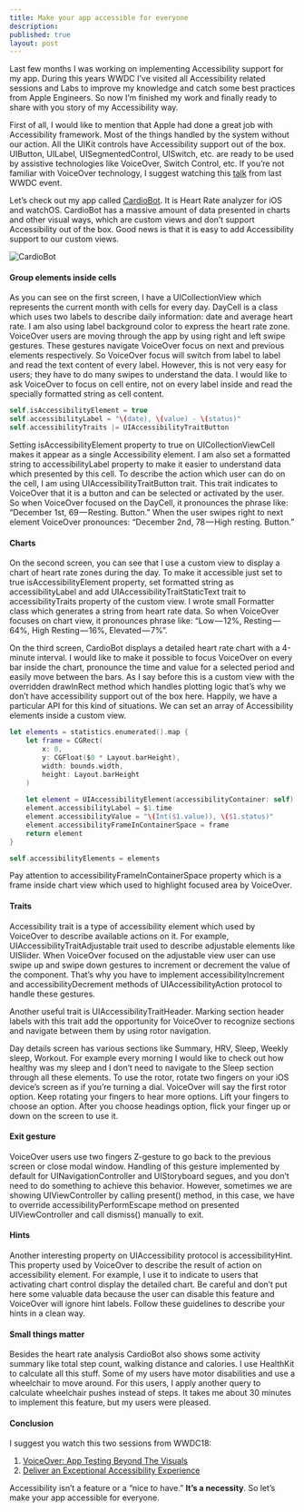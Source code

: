 ```yaml
---
title: Make your app accessible for everyone
description: 
published: true
layout: post
---
```


Last few months I was working on implementing Accessibility support for my app. During this years WWDC I’ve visited all Accessibility related sessions and Labs to improve my knowledge and catch some best practices from Apple Engineers. So now I’m finished my work and finally ready to share with you story of my Accessibility way.

First of all, I would like to mention that Apple had done a great job with Accessibility framework. Most of the things handled by the system without our action. All the UIKit controls have Accessibility support out of the box. UIButton, UILabel, UISegmentedControl, UISwitch, etc. are ready to be used by assistive technologies like VoiceOver, Switch Control, etc. If you’re not familiar with VoiceOver technology, I suggest watching this [talk](https://developer.apple.com/videos/play/wwdc2018/226/) from last WWDC event.

Let’s check out my app called [CardioBot](https://cardiobotapp.com). It is Heart Rate analyzer for iOS and watchOS. CardioBot has a massive amount of data presented in charts and other visual ways, which are custom views and don’t support Accessibility out of the box. Good news is that it is easy to add Accessibility support to our custom views.

![CardioBot](/public/cardiobot.jpg)

#### Group elements inside cells

As you can see on the first screen, I have a UICollectionView which represents the current month with cells for every day. DayCell is a class which uses two labels to describe daily information: date and average heart rate. I am also using label background color to express the heart rate zone.
VoiceOver users are moving through the app by using right and left swipe gestures. These gestures navigate VoiceOver focus on next and previous elements respectively. So VoiceOver focus will switch from label to label and read the text content of every label. However, this is not very easy for users; they have to do many swipes to understand the data. I would like to ask VoiceOver to focus on cell entire, not on every label inside and read the specially formatted string as cell content.

```swift
self.isAccessibilityElement = true
self.accessibilityLabel = "\(date), \(value) - \(status)"
self.accessibilityTraits |= UIAccessibilityTraitButton
```

Setting isAccessibilityElement property to true on UICollectionViewCell makes it appear as a single Accessibility element. I am also set a formatted string to accessibilityLabel property to make it easier to understand data which presented by this cell. To describe the action which user can do on the cell, I am using UIAccessibilityTraitButton trait. This trait indicates to VoiceOver that it is a button and can be selected or activated by the user. So when VoiceOver focused on the DayCell, it pronounces the phrase like:
“December 1st, 69 — Resting. Button.” When the user swipes right to next element VoiceOver pronounces: “December 2nd, 78 — High resting. Button.”

#### Charts

On the second screen, you can see that I use a custom view to display a chart of heart rate zones during the day. To make it accessible just set to true isAccessibilityElement property, set formatted string as accessibilityLabel and add UIAccessibilityTraitStaticText trait to accessibilityTraits property of the custom view. I wrote small Formatter class which generates a string from heart rate data. So when VoiceOver focuses on chart view, it pronounces phrase like: “Low — 12%, Resting — 64%, High Resting — 16%, Elevated — 7%”.

On the third screen, CardioBot displays a detailed heart rate chart with a 4-minute interval. I would like to make it possible to focus VoiceOver on every bar inside the chart, pronounce the time and value for a selected period and easily move between the bars. As I say before this is a custom view with the overridden drawInRect method which handles plotting logic that’s why we don’t have accessibility support out of the box here. Happily, we have a particular API for this kind of situations. We can set an array of Accessibility elements inside a custom view.

```swift
let elements = statistics.enumerated().map {
    let frame = CGRect(
        x: 0, 
        y: CGFloat($0 * Layout.barHeight), 
        width: bounds.width, 
        height: Layout.barHeight
    )
    
    let element = UIAccessibilityElement(accessibilityContainer: self)
    element.accessibilityLabel = $1.time
    element.accessibilityValue = "\(Int($1.value)), \($1.status)"
    element.accessibilityFrameInContainerSpace = frame
    return element
}

self.accessibilityElements = elements
```

Pay attention to accessibilityFrameInContainerSpace property which is a frame inside chart view which used to highlight focused area by VoiceOver.

#### Traits

Accessibility trait is a type of accessibility element which used by VoiceOver to describe available actions on it. For example, UIAccessibilityTraitAdjustable trait used to describe adjustable elements like UISlider. When VoiceOver focused on the adjustable view user can use swipe up and swipe down gestures to increment or decrement the value of the component. That’s why you have to implement accessibilityIncrement and accessibilityDecrement methods of UIAccessibilityAction protocol to handle these gestures.

Another useful trait is UIAccessibilityTraitHeader. Marking section header labels with this trait add the opportunity for VoiceOver to recognize sections and navigate between them by using rotor navigation.

Day details screen has various sections like Summary, HRV, Sleep, Weekly sleep, Workout. For example every morning I would like to check out how healthy was my sleep and I don’t need to navigate to the Sleep section through all these elements. To use the rotor, rotate two fingers on your iOS device’s screen as if you’re turning a dial. VoiceOver will say the first rotor option. Keep rotating your fingers to hear more options. Lift your fingers to choose an option. After you choose headings option, flick your finger up or down on the screen to use it.

#### Exit gesture

VoiceOver users use two fingers Z-gesture to go back to the previous screen or close modal window. Handling of this gesture implemented by default for UINavigationController and UIStoryboard segues, and you don’t need to do something to achieve this behavior. However, sometimes we are showing UIViewController by calling present() method, in this case, we have to override accessibilityPerformEscape method on presented UIViewController and call dismiss() manually to exit.

#### Hints

Another interesting property on UIAccessibility protocol is accessibilityHint. This property used by VoiceOver to describe the result of action on accessibility element. For example, I use it to indicate to users that activating chart control display the detailed chart. Be careful and don’t put here some valuable data because the user can disable this feature and VoiceOver will ignore hint labels. Follow these guidelines to describe your hints in a clean way.

#### Small things matter

Besides the heart rate analysis CardioBot also shows some activity summary like total step count, walking distance and calories. I use HealthKit to calculate all this stuff. Some of my users have motor disabilities and use a wheelchair to move around. For this users, I apply another query to calculate wheelchair pushes instead of steps. It takes me about 30 minutes to implement this feature, but my users were pleased.

#### Conclusion

I suggest you watch this two sessions from WWDC18:

1. [VoiceOver: App Testing Beyond The Visuals](https://developer.apple.com/videos/play/wwdc2018/226/)
2. [Deliver an Exceptional Accessibility Experience](https://developer.apple.com/videos/play/wwdc2018/230/)

Accessibility isn’t a feature or a “nice to have.” **It’s a necessity**. So let’s make your app accessible for everyone.